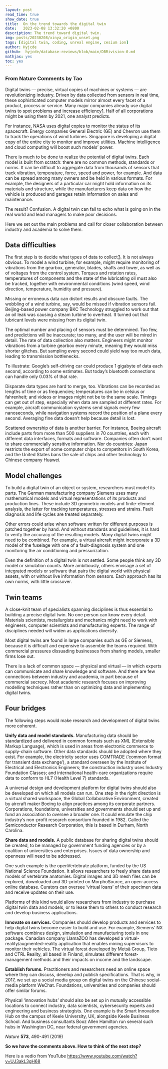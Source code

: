 ```yaml
---
layout: post
read_time: true
show_date: true
title:  On the trend towards the digital twin
date:   2023-02-08 13:32:20 +0800
description: The trend toward digital twin.
img: posts/20230208/xinya_origin_unset.png
tags: [digital twin, coding, unreal engine, cesium ion]
author: Hyjcde
github:  hyjcde/database-reviews/blob/main/DBRivision-0.md
mathjax: yes
toc: yes
---
```


### From Nature Comments by Tao

Digital twins — precise, virtual copies of machines or systems — are revolutionizing industry. Driven by data collected from sensors in real time, these sophisticated computer models mirror almost every facet of a product, process or service. Many major companies already use digital twins to spot problems and increase efficiency[1](https://www.nature.com/articles/d41586-019-02849-1#ref-CR1). Half of all corporations might be using them by 2021, one analyst predicts.



For instance, NASA uses digital copies to monitor the status of its spacecraft. Energy companies General Electric (GE) and Chevron use them to track the operations of wind turbines. Singapore is developing a digital copy of the entire city to monitor and improve utilities. Machine intelligence and cloud computing will boost such models’ power.

There is much to be done to realize the potential of digital twins. Each model is built from scratch: there are no common methods, standards or norms. It can be difficult to aggregate data from thousands of sensors that track vibration, temperature, force, speed and power, for example. And data can be spread among many owners and be held in various formats. For example, the designers of a particular car might hold information on its materials and structure, while the manufacturers keep data on how the vehicle is produced and garages retain information on sales and maintenance.

The result? Confusion. A digital twin can fail to echo what is going on in the real world and lead managers to make poor decisions.

Here we set out the main problems and call for closer collaboration between industry and academia to solve them.

## Data difficulties

The first step is to decide what types of data to collect[3](https://www.nature.com/articles/d41586-019-02849-1#ref-CR3). It is not always obvious. To model a wind turbine, for example, might require monitoring of vibrations from the gearbox, generator, blades, shafts and tower, as well as of voltages from the control system. Torques and rotation rates, temperatures of components and the state of the lubricating oil must also be tracked, together with environmental conditions (wind speed, wind direction, temperature, humidity and pressure).

Missing or erroneous data can distort results and obscure faults. The wobbling of a wind turbine, say, would be missed if vibration sensors fail. Beijing-based power company BKC Technology struggled to work out that an oil leak was causing a steam turbine to overheat. It turned out that lubricant levels were missing from its digital twin.

The optimal number and placing of sensors must be determined. Too few, and predictions will be inaccurate; too many, and the user will be mired in detail. The rate of data collection also matters. Engineers might monitor vibrations from a turbine gearbox every minute, meaning they would miss shorter glitches. But sampling every second could yield way too much data, leading to transmission bottlenecks.

To illustrate: Google’s self-driving car could produce 1 gigabyte of data each second, according to some estimates. But today’s bluetooth connections can handle only 0.03% of that rate.

Disparate data types are hard to merge, too. Vibrations can be recorded as lengths of time or as frequencies; temperatures can be in celsius or fahrenheit; and videos or images might not be to the same scale. Timings can get out of step, especially when data are sampled at different rates. For example, aircraft communication systems send signals every few nanoseconds, while navigation systems record the position of a plane every second. Averaging fine data doesn’t help because detail is lost.

Scattered ownership of data is another barrier. For instance, Boeing aircraft include parts from more than 500 suppliers in 70 countries, each with different data interfaces, formats and software. Companies often don’t want to share commercially sensitive information. Nor do countries: Japan restricts the export of some computer chips to competitors in South Korea, and the United States bans the sale of chips and other technology to Chinese company Huawei.

## Model challenges

To build a digital twin of an object or system, researchers must model its parts. The German manufacturing company Siemens uses many mathematical models and virtual representations of its products and production lines. These include 3D geometric models and finite-element analysis, the latter for tracking temperatures, stresses and strains. Fault diagnosis and life cycles are treated separately.

Other errors could arise when software written for different purposes is patched together by hand. And without standards and guidelines, it is hard to verify the accuracy of the resulting models. Many digital twins might need to be combined. For example, a virtual aircraft might incorporate a 3D model of the fuselage with one of a fault-diagnosis system and one monitoring the air conditioning and pressurization.

Even the definition of a digital twin is not settled. Some people think any 3D model or simulation counts. More ambitiously, others envisage a set of integrated models or software that pairs the digital world with physical assets, with or without live information from sensors. Each approach has its own norms, with little crossover.

## Twin teams

A close-knit team of specialists spanning disciplines is thus essential to building a precise digital twin. No one person can know every detail. Materials scientists, metallurgists and mechanics might need to work with engineers, computer scientists and manufacturing experts. The range of disciplines needed will widen as applications diversify.

Most digital twins are found in large companies such as GE or Siemens, because it is difficult and expensive to assemble the teams required. With commercial pressures dissuading businesses from sharing models, smaller firms lose out.

There is a lack of common space — physical and virtual — in which experts can communicate and share knowledge and software. And there are few connections between industry and academia, in part because of commercial secrecy. Most academic research focuses on improving modelling techniques rather than on optimizing data and implementing digital twins.

## Four bridges

The following steps would make research and development of digital twins more coherent.

**Unify data and model standards.** Manufacturing data should be standardized and delivered in common formats such as XML (Extensible Markup Language), which is used in areas from electronic commerce to supply-chain software. Other data standards should be adopted where they exist. For example, the electricity sector uses COMTRADE (‘common format for transient data exchange’), a standard overseen by the Institute of Electrical and Electronics Engineers; the construction industry uses Industry Foundation Classes; and international health-care organizations require data to conform to HL7 (Health Level 7) standards.

A universal design and development platform for digital twins should also be developed on which all models can run. One step in the right direction is a virtual shared workspace, the Global Collaborative Environment, created by aircraft maker Boeing to align practices among its corporate partners. Corporations, foundations, universities and governments should set up and fund an association to oversee a broader one. It could emulate the chip industry’s non-profit research consortium founded in 1982. Called the Semiconductor Research Corporation, this is based in Durham, North Carolina.

**Share data and models.** A public database for sharing digital twins should be created, to be managed by government funding agencies or by a coalition of universities and enterprises. Issues of data ownership and openness will need to be addressed.

One such example is the openVertebrate platform, funded by the US National Science Foundation. It allows researchers to freely share data and models of vertebrate anatomies. Digital images and 3D mesh files can be explored, downloaded and 3D-printed on MorphoSource, an open-access online database. Curators can oversee ‘virtual loans’ of their specimen data and receive updates on their use.

Platforms of this kind would allow researchers from industry to purchase digital twin data and models, or to lease them to others to conduct research and develop business applications.

**Innovate on services.** Companies should develop products and services to help digital twins become easier to build and use. For example, Siemens’ NX software combines design, simulation and manufacturing tools in one package. Canadian company LlamaZOO has developed a virtual-reality/augmented-reality application that enables mining supervisors to monitor their vehicles. The virtual forest developed by Metsä Group, Tieto and CTRL Reality, all based in Finland, simulates different forest-management methods and their impacts on income and the landscape.

**Establish forums.** Practitioners and researchers need an online space where they can discuss, develop and publish specifications. That is why, in 2017, we set up a social media group on digital twins on the Chinese social-media platform WeChat. Foundations, universities and companies should offer similar forums.

Physical ‘innovation hubs’ should also be set up in mutually accessible locations to connect industry, data scientists, cybersecurity experts and engineering and business strategists. One example is the Smart Innovation Hub on the campus of Keele University, UK, alongside Keele Business School. And business consultants Booz Allen Hamilton run several such hubs in Washington DC, near federal government agencies.

*Nature* **573**, 490-491 (2019)

**So we have the comments above. How to think of the next step?**

Here is a vedio from YouTube https://www.youtube.com/watch?v=UJ3akL3gH68
